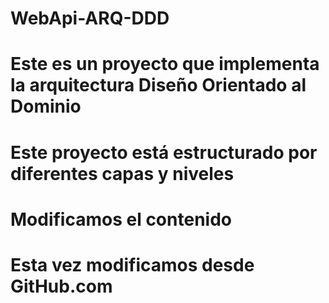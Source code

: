 # WebApi-ARQ-DDD

# Este es un proyecto que implementa la arquitectura Diseño Orientado al Dominio

# Este proyecto está estructurado por diferentes capas y niveles

# Modificamos el contenido

# Esta vez modificamos desde GitHub.com
